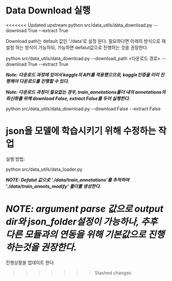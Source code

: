  # Data Download 실행

<<<<<<< Updated upstream
 python src/data_utils/data_download.py --download True --extract True

 Download path는 default 값인 './data'로 설정 된다. 필요하다면 아래의 방식으로 재설정 하는 방식이 가능하되, 가능하면 defalut값으로 진행하는 것을 권장한다.

 python src/data_utils/data_download.py --download_path <다운로드 경로> --download True --extract True

 ***Note: 다운로드 과정에 있어서 kaggle의 API를 적용했으므로, kaggle인증을 미리 진행해야 다운로드를 진행할 수 있다.***

 ***Note: 다운로드 과정이 필요없는 경우, train_annotations폴더 내의 annotations의 최신화를 위해 download False, extract False를 두어 실행한다.***

  python src/data_utils/data_download.py --download False --extract False

# json을 모델에 학습시키기 위해 수정하는 작업

 실행 방법:

  python src/data_utils/data_loader.py

  ***NOTE: Defalut 값으로 './data/train_annotations'를 추적하며 './data/train_annots_modify' 폴더를 생성한다.***

  ***NOTE: argument parse 값으로 output dir와 json_folder설정이 가능하나, 추후 다른 모듈과의 연동을 위해 기본값으로 진행하는것을 권장한다.***
=======
진행상황을 업데이트 한다.
>>>>>>> Stashed changes
